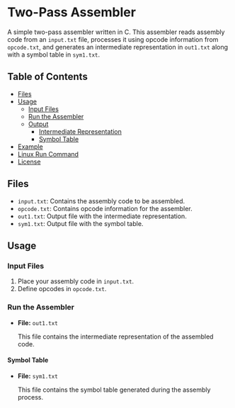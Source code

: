 # Two-Pass Assembler

A simple two-pass assembler written in C. This assembler reads assembly code from an `input.txt` file, processes it using opcode information from `opcode.txt`, and generates an intermediate representation in `out1.txt` along with a symbol table in `sym1.txt`.

## Table of Contents

- [Files](#files)
- [Usage](#usage)
  - [Input Files](#input-files)
  - [Run the Assembler](#run-the-assembler)
  - [Output](#output)
    - [Intermediate Representation](#intermediate-representation)
    - [Symbol Table](#symbol-table)
- [Example](#example)
- [Linux Run Command](#linux-run-command)
- [License](#license)

## Files

- `input.txt`: Contains the assembly code to be assembled.
- `opcode.txt`: Contains opcode information for the assembler.
- `out1.txt`: Output file with the intermediate representation.
- `sym1.txt`: Output file with the symbol table.

## Usage

### Input Files

1. Place your assembly code in `input.txt`.
2. Define opcodes in `opcode.txt`.

### Run the Assembler


- **File:** `out1.txt`

   This file contains the intermediate representation of the assembled code.

#### Symbol Table

- **File:** `sym1.txt`

  This file contains the symbol table generated during the assembly process.



